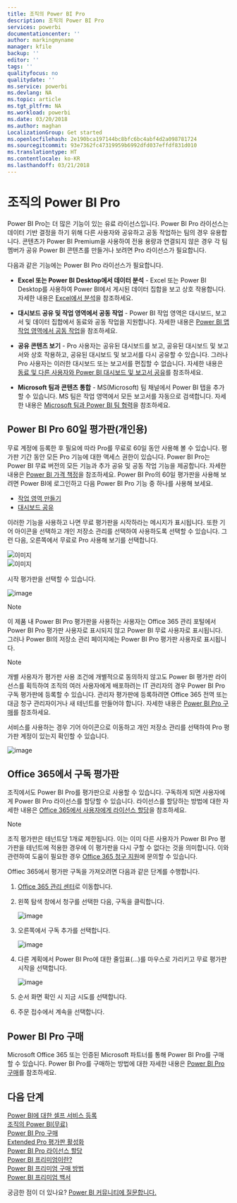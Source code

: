 ```yaml
---
title: 조직의 Power BI Pro
description: 조직의 Power BI Pro
services: powerbi
documentationcenter: ''
author: markingmyname
manager: kfile
backup: ''
editor: ''
tags: ''
qualityfocus: no
qualitydate: ''
ms.service: powerbi
ms.devlang: NA
ms.topic: article
ms.tgt_pltfrm: NA
ms.workload: powerbi
ms.date: 03/20/2018
ms.author: maghan
LocalizationGroup: Get started
ms.openlocfilehash: 2e190bca197144bc8bfc6bc4abf4d2a098781724
ms.sourcegitcommit: 93e7362fc47319959b6992dfd037effdf831d010
ms.translationtype: HT
ms.contentlocale: ko-KR
ms.lasthandoff: 03/21/2018
---
```

# <a name="power-bi-pro-in-your-organization"></a>조직의 Power BI Pro

Power BI Pro는 더 많은 기능이 있는 유료 라이선스입니다. Power BI Pro 라이선스는 데이터 기반 결정을 하기 위해 다른 사용자와 공유하고 공동 작업하는 팀의 경우 유용합니다.  콘텐츠가 Power BI Premium을 사용하여 전용 용량과 연결되지 않은 경우 각 팀 멤버가 공유 Power BI 콘텐츠를 만들거나 보려면 Pro 라이선스가 필요합니다.

다음과 같은 기능에는 Power BI Pro 라이선스가 필요합니다.

* **Excel 또는 Power BI Desktop에서 데이터 분석** - Excel 또는 Power BI Desktop를 사용하여 Power BI에서 게시된 데이터 집합을 보고 상호 작용합니다. 자세한 내용은 [Excel에서 분석](service-analyze-in-excel.md)을 참조하세요.

* **대시보드 공유 및 작업 영역에서 공동 작업** - Power BI 작업 영역은 대시보드, 보고서 및 데이터 집합에서 동료와 공동 작업을 지원합니다. 자세한 내용은 [Power BI 앱 작업 영역에서 공동 작업](service-collaborate-power-bi-workspace.md)을 참조하세요.

* **공유 콘텐츠 보기** - Pro 사용자는 공유된 대시보드를 보고, 공유된 대시보드 및 보고서와 상호 작용하고, 공유된 대시보드 및 보고서를 다시 공유할 수 있습니다. 그러나 Pro 사용자는 이러한 대시보드 또는 보고서를 편집할 수 없습니다. 자세한 내용은 [동료 및 다른 사용자와 Power BI 대시보드 및 보고서 공유](service-share-dashboards.md)를 참조하세요.

* **Microsoft 팀과 콘텐츠 통합** - MS(Microsoft) 팀 채널에서 Power BI 탭을 추가할 수 있습니다. MS 팀은 작업 영역에서 모든 보고서를 자동으로 검색합니다. 자세한 내용은 [Microsoft 팀과 Power BI 팀 협력](https://powerbi.microsoft.com/en-us/blog/power-bi-teams-up-with-microsoft-teams/)을 참조하세요. 

## <a name="power-bi-pro-60-day-trial-for-individuals"></a>Power BI Pro 60일 평가판(개인용)

무료 계정에 등록한 후 필요에 따라 Pro를 무료로 60일 동안 사용해 볼 수 있습니다. 평가판 기간 동안 모든 Pro 기능에 대한 액세스 권한이 있습니다. Power BI Pro는 Power BI 무료 버전의 모든 기능과 추가 공유 및 공동 작업 기능을 제공합니다. 자세한 내용은 [Power BI 가격 책정](https://powerbi.microsoft.com/en-us/pricing/)을 참조하세요. Power BI Pro의 60일 평가판을 사용해 보려면 Power BI에 로그인하고 다음 Power BI Pro 기능 중 하나를 사용해 보세요.

* [작업 영역 만들기](service-create-distribute-apps.md)
* [대시보드 공유](service-share-dashboards.md)

이러한 기능을 사용하고 나면 무료 평가판을 시작하라는 메시지가 표시됩니다. 또한 기어 아이콘을 선택하고 개인 저장소 관리를 선택하여 사용하도록 선택할 수 있습니다. 그런 다음, 오른쪽에서 무료로 Pro 사용해 보기를 선택합니다.

   ![이미지](media/service-power-bi-pro-in-your-organization/service-power-bi-pro-in-your-organization-01.png)
   </br>
   ![이미지](media/service-power-bi-pro-in-your-organization/service-power-bi-pro-in-your-organization-02.png)

시작 평가판을 선택할 수 있습니다.

   ![image](media/service-power-bi-pro-in-your-organization/service-power-bi-pro-in-your-organization-03.png)

> [!NOTE]
> 이 제품 내 Power BI Pro 평가판을 사용하는 사용자는 Office 365 관리 포털에서 Power BI Pro 평가판 사용자로 표시되지 않고 Power BI 무료 사용자로 표시됩니다. 그러나 Power BI의 저장소 관리 페이지에는 Power BI Pro 평가판 사용자로 표시됩니다.
>

> [!NOTE]
> 개별 사용자가 평가판 사용 조건에 개별적으로 동의하지 않고도 Power BI 평가판 라이선스를 획득하여 조직의 여러 사용자에게 배포하려는 IT 관리자의 경우 Power BI Pro 구독 평가판에 등록할 수 있습니다. 관리자 평가판에 등록하려면 Office 365 전역 또는 대금 청구 관리자이거나 새 테넌트를 만들어야 합니다. 자세한 내용은 [Power BI Pro 구매](service-admin-purchasing-power-bi-pro.md)를 참조하세요.
>

서비스를 사용하는 경우 기어 아이콘으로 이동하고 개인 저장소 관리를 선택하여 Pro 평가판 계정이 있는지 확인할 수 있습니다.

   ![image](media/service-power-bi-pro-in-your-organization/service-power-bi-pro-in-your-organization-04.png)

## <a name="subscription-trial-in-office-365"></a>Office 365에서 구독 평가판

조직에서도 Power BI Pro를 평가판으로 사용할 수 있습니다. 구독하게 되면 사용자에게 Power BI Pro 라이선스를 할당할 수 있습니다. 라이선스를 할당하는 방법에 대한 자세한 내용은 [Office 365에서 사용자에게 라이선스 할당](https://support.office.com/en-us/article/assign-licenses-to-users-in-office-365-for-business-997596b5-4173-4627-b915-36abac6786dc?ui=en-US&rs=en-US&ad=US)을 참조하세요.

> [!NOTE]
> 조직 평가판은 테넌트당 1개로 제한됩니다. 이는 이미 다른 사용자가 Power BI Pro 평가판을 테넌트에 적용한 경우에 이 평가판을 다시 구할 수 없다는 것을 의미합니다. 이와 관련하여 도움이 필요한 경우 [Office 365 청구 지원](https://support.office.microsoft.com/en-us/article/contact-support-for-business-products-admin-help-32a17ca7-6fa0-4870-8a8d-e25ba4ccfd4b?CorrelationId=552bbf37-214f-4202-80cb-b94240dcd671&ui=en-US&rs=en-US&ad=US)에 문의할 수 있습니다.
>

Offiec 365에서 평가판 구독을 가져오려면 다음과 같은 단계를 수행합니다.

1. [Office 365 관리 센터](https://portal.office.com/adminportal/home#/homepage)로 이동합니다.
2. 왼쪽 탐색 창에서 청구를 선택한 다음, 구독을 클릭합니다.

   ![image](media/service-power-bi-pro-in-your-organization/service-power-bi-pro-in-your-organization-05.png)

3. 오른쪽에서 구독 추가를 선택합니다.

   ![image](media/service-power-bi-pro-in-your-organization/service-power-bi-pro-in-your-organization-06.png)

4. 다른 계획에서 Power BI Pro에 대한 줄임표(...)를 마우스로 가리키고 무료 평가판 시작을 선택합니다.

   ![image](media/service-power-bi-pro-in-your-organization/service-power-bi-pro-in-your-organization-07.png) 

5. 순서 화면 확인 시 지금 시도를 선택합니다.
6. 주문 접수에서 계속을 선택합니다.

## <a name="purchasing-power-bi-pro"></a>Power BI Pro 구매

Microsoft Office 365 또는 인증된 Microsoft 파트너를 통해 Power BI Pro를 구매할 수 있습니다. Power BI Pro를 구매하는 방법에 대한 자세한 내용은 [Power BI Pro 구매](service-admin-purchasing-power-bi-pro.md)를 참조하세요.

## <a name="next-steps"></a>다음 단계
[Power BI에 대한 셀프 서비스 등록](service-admin-signing-up-for-power-bi-with-a-new-office-365-trial.md)
<br/>
[조직의 Power BI(무료)](service-admin-service-free-in-your-organization.md)
<br/>
[Power BI Pro 구매](service-admin-purchasing-power-bi-pro.md)
<br/>
[Extended Pro 평가판 활성화](service-extended-pro-trial.md)
<br/>
[Power BI Pro 라이선스 할당](service-assigning-power-bi-pro-licenses.md)
<br/>
[Power BI 프리미엄이란?](service-admin-premium-manage.md)
<br/>
[Power BI 프리미엄 구매 방법](service-admin-premium-purchase.md)
<br/>
[Power BI 프리미엄 백서](https://aka.ms/pbipremiumwhitepaper)

궁금한 점이 더 있나요? [Power BI 커뮤니티에 질문합니다.](https://community.powerbi.com/)